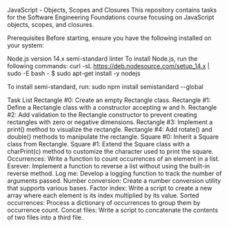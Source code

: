 JavaScript - Objects, Scopes and Closures
This repository contains tasks for the Software Engineering Foundations course focusing on JavaScript objects, scopes, and closures.

Prerequisites
Before starting, ensure you have the following installed on your system:

Node.js version 14.x
semi-standard linter
To install Node.js, run the following commands: curl -sL https://deb.nodesource.com/setup_14.x | sudo -E bash - $ sudo apt-get install -y nodejs

To install semi-standard, run: sudo npm install semistandard --global

Task List
Rectangle #0: Create an empty Rectangle class.
Rectangle #1: Define a Rectangle class with a constructor accepting w and h.
Rectangle #2: Add validation to the Rectangle constructor to prevent creating rectangles with zero or negative dimensions.
Rectangle #3: Implement a print() method to visualize the rectangle.
Rectangle #4: Add rotate() and double() methods to manipulate the rectangle.
Square #0: Inherit a Square class from Rectangle.
Square #1: Extend the Square class with a charPrint(c) method to customize the character used to print the square.
Occurrences: Write a function to count occurrences of an element in a list.
Esrever: Implement a function to reverse a list without using the built-in reverse method.
Log me: Develop a logging function to track the number of arguments passed.
Number conversion: Create a number conversion utility that supports various bases.
Factor index: Write a script to create a new array where each element is its index multiplied by its value.
Sorted occurrences: Process a dictionary of occurrences to group them by occurrence count.
Concat files: Write a script to concatenate the contents of two files into a third file.
